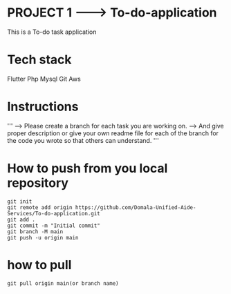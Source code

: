 # PROJECT 1 ---> To-do-application
This is a To-do task application 
# Tech stack
Flutter
Php
Mysql
Git
Aws

# Instructions
'''
-->  Please create a branch for each task you are working on. 
-->  And give proper description or give your own readme file for each of the branch for the code you wrote so that others can understand.
'''


# How to  push from you local repository
```
git init
git remote add origin https://github.com/Domala-Unified-Aide-Services/To-do-application.git
git add .
git commit -m "Initial commit"
git branch -M main
git push -u origin main
```

# how to pull
```
git pull origin main(or branch name)
```

